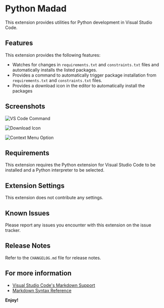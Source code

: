 # Python Madad

This extension provides utilities for Python development in Visual Studio Code.

## Features

This extension provides the following features:

- Watches for changes in `requirements.txt` and `constraints.txt` files and automatically installs the listed packages.
- Provides a command to automatically trigger package installation from `requirements.txt` and `constraints.txt` files.
- Provides a download icon in the editor to automatically install the packages

## Screenshots

![VS Code Command](https://python-madad.s3.ap-south-1.amazonaws.com/VS-Code-Command.png)

![Download Icon](https://python-madad.s3.ap-south-1.amazonaws.com/download-icon.png)

![Context Menu Option](https://python-madad.s3.ap-south-1.amazonaws.com/context-menu-option.png)

## Requirements

This extension requires the Python extension for Visual Studio Code to be installed and a Python interpreter to be selected.

## Extension Settings

This extension does not contribute any settings.

## Known Issues

Please report any issues you encounter with this extension on the issue tracker.

## Release Notes

Refer to the `CHANGELOG.md` file for release notes.

## For more information

- [Visual Studio Code's Markdown Support](http://code.visualstudio.com/docs/languages/markdown)
- [Markdown Syntax Reference](https://help.github.com/articles/markdown-basics/)

**Enjoy!**